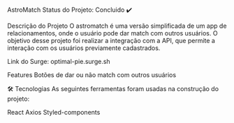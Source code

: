 AstroMatch
Status do Projeto: Concluido ✔️

Descrição do Projeto
O astromatch é uma versão simplificada de um app de relacionamentos, onde o usuário pode dar match com outros usuários. O objetivo desse projeto foi realizar a integração com a API, que permite a interação com os usuários previamente cadastrados.

Link do Surge: optimal-pie.surge.sh

Features
 Botões de dar ou não match com outros usuários

🛠 Tecnologias
As seguintes ferramentas foram usadas na construção do projeto:

React
Axios
Styled-components